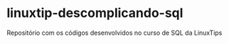 # linuxtip-descomplicando-sql
Repositório com os códigos desenvolvidos no curso de SQL da LinuxTips
